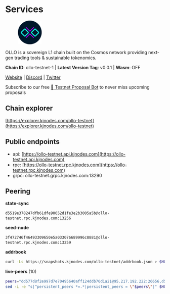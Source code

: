 # Services

<figure><img src="https://raw.githubusercontent.com/kj89/cosmos-images/main/logos/ollo.png" alt=""><figcaption></figcaption></figure>

OLLO is a sovereign L1 chain built on the Cosmos network providing  next-gen trading tools & sustainable tokenomics.

**Chain ID**: ollo-testnet-1 | **Latest Version Tag**: v0.0.1 | **Wasm**: OFF

[Website](https://www.ollostation.zone) | [Discord](https://discord.com/invite/GxBqZ9mSSm) | [Twitter](https://twitter.com/OLLOStation)



Subscribe to our free [🤖 Testnet Proposal Bot](https://t.me/kjnodes_testnet_proposal_bot) to never miss upcoming proposals


## Chain explorer
[https://explorer.kjnodes.com/ollo-testnet](https://explorer.kjnodes.com/ollo-testnet)

## Public endpoints

* api: [https://ollo-testnet.api.kjnodes.com](https://ollo-testnet.api.kjnodes.com)
* rpc: [https://ollo-testnet.rpc.kjnodes.com](https://ollo-testnet.rpc.kjnodes.com)
* grpc: ollo-testnet.grpc.kjnodes.com:13290

## Peering

**state-sync**

```text
d5519e378247dfb61dfe90652d1fe3e2b3005a5b@ollo-testnet.rpc.kjnodes.com:13256
```

**seed-node**

```text
3f472746f46493309650e5a033076689996c8881@ollo-testnet.rpc.kjnodes.com:13259
```

**addrbook**
```bash
curl -Ls https://snapshots.kjnodes.com/ollo-testnet/addrbook.json > $HOME/.ollo/config/addrbook.json
```

**live-peers** (10)
```bash
peers="dd577d8f2e997d7e70495640aff124ddb70d1a21@95.217.192.222:26656,d5519e378247dfb61dfe90652d1fe3e2b3005a5b@65.109.68.190:13256,0bee9e500e51465917506b47691a8fb032100da9@94.130.200.168:32656,80b1ad27820f58b49e7a5a68881f0248a6269e9b@65.108.132.239:15656,70ba32724461c7ed4ec8d6ddc8b5e0b1cfb9e237@54.219.57.63:26656,036d17d15c4e36cee8d93f9fb1a5ad5cb956631f@213.136.76.191:26656,e53eedfc4c5c4487e1fba7f3b97de6aadfca8cea@5.161.179.64:26656,7db2f25b3bceeb32769d20316d5f1567f0a4bb54@167.86.99.7:16656,42beefd08b5f8580177d1506220db3a548090262@65.108.195.29:26116,90ad9622ac54023fe4ee9824d77b5d3e3c25c245@162.55.234.70:54956"
sed -i -e "s|^persistent_peers *=.*|persistent_peers = \"$peers\"|" $HOME/.ollo/config/config.toml
```
